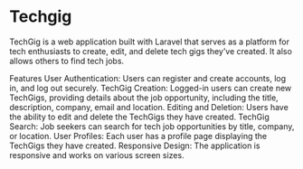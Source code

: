 # Techgig
TechGig is a web application built with Laravel that serves as a platform for tech enthusiasts to create, edit, and delete tech gigs they’ve created. It also allows others to find tech jobs.

Features
User Authentication: Users can register and create accounts, log in, and log out securely.
TechGig Creation: Logged-in users can create new TechGigs, providing details about the job opportunity, including the title, description, company, email and location.
Editing and Deletion: Users have the ability to edit and delete the TechGigs they have created.
TechGig Search: Job seekers can search for tech job opportunities by title, company, or location.
User Profiles: Each user has a profile page displaying the TechGigs they have created.
Responsive Design: The application is responsive and works on various screen sizes.

